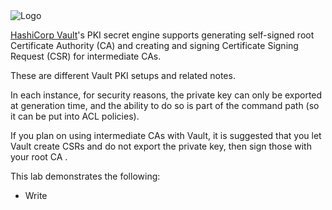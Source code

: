 <img src="https://s3-us-west-1.amazonaws.com/education-yh/Vault_Icon_FullColor.png" alt="Logo"/>

[HashiCorp Vault](https://www.vaultproject.io)'s PKI secret engine supports generating self-signed root Certificate Authority (CA) and creating and signing Certificate Signing Request (CSR) for intermediate CAs.

These are different Vault PKI setups and related notes.

In each instance, for security reasons, the private key can only be exported at generation time, and the ability to do so is part of the command path (so it can be put into ACL policies).

If you plan on using intermediate CAs with Vault, it is suggested that you let Vault create CSRs and do not export the private key, then sign those with your root CA .


This lab demonstrates the following:

- Write
